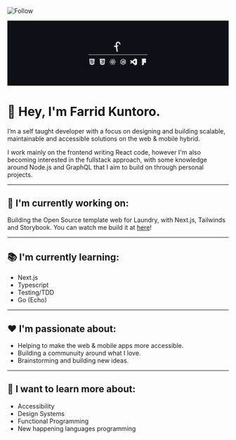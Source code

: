![Follow](https://img.shields.io/twitter/follow/kuntoro_farrid?color=%231DA1F2&logo=Twitter&style=flat-square)

![banner](https://github.com/farridkun/farridkun/blob/master/src/profile-banner.png)

# 👋 Hey, I'm Farrid Kuntoro.

I’m a self taught developer with a focus on designing and building scalable, maintainable and accessible solutions on the web & mobile hybrid.

I work mainly on the frontend writing React code, however I'm also becoming interested in the fullstack approach, with some knowledge around Node.js and GraphQL that I aim to build on through personal projects.

--- 

## 🚀 I'm currently working on: 

Building the Open Source template web for Laundry, with Next.js, Tailwinds and Storybook. You can watch me build it at [here](https://github.com/farridkun/LaundryKun)!

--- 

## 📚 I'm currently learning: 

- Next.js
- Typescript
- Testing/TDD
- Go (Echo)

--- 

## ❤ I'm passionate about: 

- Helping to make the web & mobile apps more accessible.
- Building a communuity around what I love.
- Brainstorming and building new ideas.

---

## 💭 I want to learn more about: 

- Accessibility
- Design Systems
- Functional Programming
- New happening languages programming